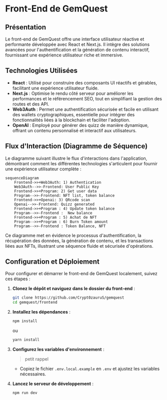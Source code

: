 # Front-End de GemQuest

## Présentation

Le front-end de GemQuest offre une interface utilisateur réactive et performante développée avec React et Next.js. Il intègre des solutions avancées pour l'authentification et la génération de contenu interactif, fournissant une expérience utilisateur riche et immersive.

## Technologies Utilisées

- **React** : Utilisé pour construire des composants UI réactifs et gérables, facilitant une expérience utilisateur fluide.
- **Next.js** : Optimise le rendu côté serveur pour améliorer les performances et le référencement SEO, tout en simplifiant la gestion des routes et des API.
- **Web3Auth** : Permet une authentification sécurisée et facile en utilisant des wallets cryptographiques, essentielle pour intégrer des fonctionnalités liées à la blockchain et faciliter l'adoption.
- **OpenAI** : Employé pour générer des quizz de manière dynamique, offrant un contenu personnalisé et interactif aux utilisateurs.

## Flux d'Interaction (Diagramme de Séquence)

Le diagramme suivant illustre le flux d'interactions dans l'application, démontrant comment les différentes technologies s'articulent pour fournir une expérience utilisateur complète :

```mermaid
sequenceDiagram
    Frontend->>+Web3Auth: 1) Authentication
    Web3Auth-->>-Frontend: User Public Key
    Frontend->>+Program: 2) Get user data
    Program-->>-Frontend: NFT list, token balance
    Frontend->>+Openai: 3) QRcode scan
    Openai-->>-Frontend: Quizz generated
    Frontend->>+Program : 4) Update token balance
    Program-->>-Frontend :  New balance
    Frontend->>+Program : 5) Achat de NFT
    Program-->>+Program : 6) Burn Token amount
    Program-->>-Frontend : Token Balance, NFT
```

Ce diagramme met en évidence le processus d'authentification, la récupération des données, la génération de contenu, et les transactions liées aux NFTs, illustrant une séquence fluide et sécurisée d'opérations.

## Configuration et Déploiement

Pour configurer et démarrer le front-end de GemQuest localement, suivez ces étapes :

1. **Clonez le dépôt et naviguez dans le dossier du front-end** :

   ```bash
   git clone https://github.com/Crypt0zauruS/gemquest
   cd gemquest/frontend
   ```

2. **Installez les dépendances** :
   ```bash
   npm install
   ```
   ou
   ```bash
   yarn install
   ```
3. **Configurez les variables d'environnement** :

   > petit rappel

   - Copiez le fichier `.env.local.example` en `.env` et ajustez les variables nécessaires.

4. **Lancez le serveur de développement** :
   ```bash
   npm run dev
   ```

